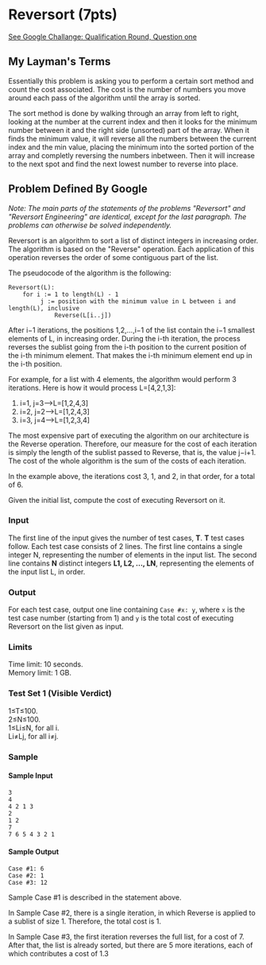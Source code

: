 ﻿# Reversort (7pts)
 [See Google Challange: Qualification Round, Question one](https://codingcompetitions.withgoogle.com/codejam/round/000000000043580a/00000000006d0a5c)
 
## My Layman's Terms

Essentially this problem is asking you to perform a certain sort method and count the cost associated. The cost is the number of numbers you move around each pass of the algorithm until the array is sorted. 

The sort method is done by walking through an array from left to right, looking at the number at the current index and then it looks for the minimum number between it and the right side (unsorted) part of the array. When it finds the minimum value, it will reverse all the numbers between the current index and the min value, placing the minimum into the sorted portion of the array and completly reversing the numbers inbetween. Then it will increase to the next spot and find the next lowest number to reverse into place. 

## Problem Defined By Google
_Note: The main parts of the statements of the problems "Reversort" and "Reversort Engineering" are identical, except for the last paragraph. The problems can otherwise be solved independently._

Reversort is an algorithm to sort a list of distinct integers in increasing order. The algorithm is based on the "Reverse" operation. Each application of this operation reverses the order of some contiguous part of the list.

The pseudocode of the algorithm is the following:

	Reversort(L):  
		for i := 1 to length(L) - 1
   			 j := position with the minimum value in L between i and length(L), inclusive
   				 Reverse(L[i..j])

After i−1 iterations, the positions 1,2,…,i−1 of the list contain the i−1 smallest elements of L, in increasing order. During the i-th iteration, the process reverses the sublist going from the i-th position to the current position of the i-th minimum element. That makes the i-th minimum element end up in the i-th position.

For example, for a list with 4 elements, the algorithm would perform 3 iterations. Here is how it would process L=[4,2,1,3]:

1. i=1, j=3⟶L=[1,2,4,3]
2. i=2, j=2⟶L=[1,2,4,3]
3. i=3, j=4⟶L=[1,2,3,4]

The most expensive part of executing the algorithm on our architecture is the Reverse operation. Therefore, our measure for the cost of each iteration is simply the length of the sublist passed to Reverse, that is, the value j−i+1. The cost of the whole algorithm is the sum of the costs of each iteration.

In the example above, the iterations cost 3, 1, and 2, in that order, for a total of 6.

Given the initial list, compute the cost of executing Reversort on it.

### Input
The first line of the input gives the number of test cases, **T**. **T** test cases follow. Each test case consists of 2 lines. The first line contains a single integer N, representing the number of elements in the input list. The second line contains **N** distinct integers **L1, L2, ..., LN**, representing the elements of the input list L, in order.

### Output
For each test case, output one line containing `Case #x: y`, where `x` is the test case number (starting from 1) and `y` is the total cost of executing Reversort on the list given as input.

### Limits
Time limit: 10 seconds.  
Memory limit: 1 GB.

### Test Set 1 (Visible Verdict)
1≤T≤100.  
2≤N≤100.  
1≤Li≤N, for all i.  
Li≠Lj, for all i≠j.

### Sample

#### Sample Input
	3  
	4  
	4 2 1 3  
	2  
	1 2  
	7  
	7 6 5 4 3 2 1  

#### Sample Output
	Case #1: 6  
	Case #2: 1  
	Case #3: 12  

Sample Case #1 is described in the statement above.

In Sample Case #2, there is a single iteration, in which Reverse is applied to a sublist of size 1. Therefore, the total cost is 1.

In Sample Case #3, the first iteration reverses the full list, for a cost of 7. After that, the list is already sorted, but there are 5 more iterations, each of which contributes a cost of 1.3
